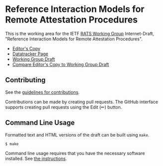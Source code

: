 # Reference Interaction Models for Remote Attestation Procedures

This is the working area for the IETF [RATS Working Group](https://datatracker.ietf.org/group/rats/documents/) Internet-Draft, "Reference Interaction Models for Remote Attestation Procedures".

* [Editor's Copy](https://ietf-rats-wg.github.io/draft-ietf-rats-reference-interaction-models/#go.draft-ietf-rats-reference-interaction-models.html)
* [Datatracker Page](https://datatracker.ietf.org/doc/draft-ietf-rats-reference-interaction-models)
* [Working Group Draft](https://datatracker.ietf.org/doc/html/draft-ietf-rats-reference-interaction-models)
* [Compare Editor's Copy to Working Group Draft](https://ietf-rats-wg.github.io/draft-ietf-rats-reference-interaction-models/#go.draft-ietf-rats-reference-interaction-models.diff)


## Contributing

See the
[guidelines for contributions](https://github.com/ietf-rats-wg/draft-ietf-rats-reference-interaction-models/blob/master/CONTRIBUTING.md).

Contributions can be made by creating pull requests.
The GitHub interface supports creating pull requests using the Edit (✏) button.


## Command Line Usage

Formatted text and HTML versions of the draft can be built using `make`.

```sh
$ make
```

Command line usage requires that you have the necessary software installed.  See
[the instructions](https://github.com/martinthomson/i-d-template/blob/main/doc/SETUP.md).

